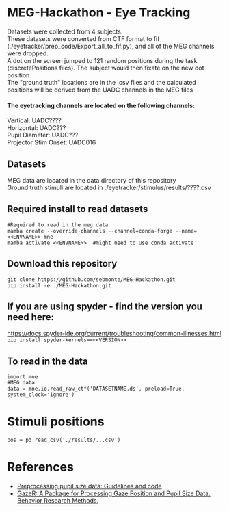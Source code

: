 # MEG-Hackathon - Eye Tracking
Datasets were collected from 4 subjects.  <br>
These datasets were converted from CTF format to fif (./eyetracker/prep_code/Export_all_to_fif.py), and all of the MEG channels were dropped. <br>
A dot on the screen jumped to 121 random positions during the task (discretePositions files).  The subject would then fixate on the new dot position <br>
The "ground truth" locations are in the .csv files and the calculated positions will be derived from the UADC channels in the MEG files <br>

#### The eyetracking channels are located on the following channels: <br>
Vertical: UADC???? <br>
Horizontal: UADC??? <br>
Pupil Diameter: UADC??? <br>
Projector Stim Onset: UADC016 <br>


## Datasets
MEG data are located in the data directory of this repository <br>
Ground truth stimuli are located in ./eyetracker/stimulus/results/????.csv <br>

## Required install to read datasets
```
#Required to read in the meg data
mamba create --override-channels --channel=conda-forge --name=<<ENVNAME>> mne   
mamba activate <<ENVNAME>>  #might need to use conda activate
```
## Download this repository
```
git clone https://github.com/sebmonte/MEG-Hackathon.git
pip install -e ./MEG-Hackathon.git
```

## If you are using spyder - find the version you need here: 
https://docs.spyder-ide.org/current/troubleshooting/common-illnesses.html <br>
`pip install spyder-kernels==<<VERSION>>`

## To read in the data
```
import mne
#MEG data
data = mne.io.read_raw_ctf('DATASETNAME.ds', preload=True, system_clock='ignore')
```

# Stimuli positions
```
pos = pd.read_csv('./results/...csv')
```

# References

- [Preprocessing pupil size data: Guidelines and code](https://scholarlypublications.universiteitleiden.nl/access/item%3A2976608/view)
- [GazeR: A Package for Processing Gaze Position and Pupil Size Data. Behavior Research Methods.](https://www.ncbi.nlm.nih.gov/pmc/articles/PMC7544668/)
